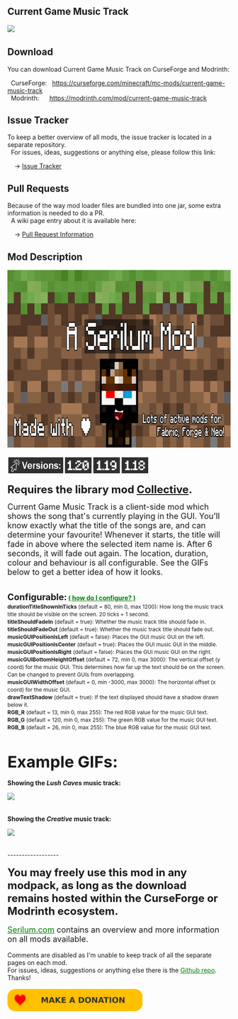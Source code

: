 <h2>Current Game Music Track</h2>
<p><a href="https://github.com/Serilum/Current-Game-Music-Track"><img src="https://serilum.com/assets/data/logo/current-game-music-track.gif"></a></p><h2>Download</h2>
<p>You can download Current Game Music Track on CurseForge and Modrinth:</p><p>&nbsp;&nbsp;CurseForge: &nbsp;&nbsp;<a href="https://curseforge.com/minecraft/mc-mods/current-game-music-track">https://curseforge.com/minecraft/mc-mods/current-game-music-track</a><br>&nbsp;&nbsp;Modrinth: &nbsp;&nbsp;&nbsp;&nbsp;&nbsp;<a href="https://modrinth.com/mod/current-game-music-track">https://modrinth.com/mod/current-game-music-track</a></p>
<h2>Issue Tracker</h2>
<p>To keep a better overview of all mods, the issue tracker is located in a separate repository.<br>&nbsp;&nbsp;For issues, ideas, suggestions or anything else, please follow this link:</p>
<p>&nbsp;&nbsp;&nbsp;&nbsp;-> <a href="https://serilum.com/url/issue-tracker">Issue Tracker</a></p>
<h2>Pull Requests</h2>
<p>Because of the way mod loader files are bundled into one jar, some extra information is needed to do a PR.<br>&nbsp;&nbsp;A wiki page entry about it is available here:</p>
<p>&nbsp;&nbsp;&nbsp;&nbsp;-> <a href="https://serilum.com/url/pull-requests">Pull Request Information</a></p>
<h2>Mod Description</h2>
<p><a href="https://serilum.com/" rel="nofollow"><img src="https://github.com/Serilum/.cdn/blob/main/description/header/header.png" alt="" width="838" height="400"></a><br><br><a href="https://legacy.curseforge.com/minecraft/mc-mods/current-game-music-track/files"><img src="https://github.com/Serilum/.cdn/raw/main/description/versions/header.png"></a><a href="https://legacy.curseforge.com/minecraft/mc-mods/current-game-music-track/files/all?filter-status=1&filter-game-version=1738749986:75125" rel="nofollow"><img src="https://github.com/Serilum/.cdn/raw/main/description/versions/1_20.png"></a><a href="https://legacy.curseforge.com/minecraft/mc-mods/current-game-music-track/files/all?filter-status=1&filter-game-version=1738749986:73407" rel="nofollow"><img src="https://github.com/Serilum/.cdn/raw/main/description/versions/1_19.png"></a><a href="https://legacy.curseforge.com/minecraft/mc-mods/current-game-music-track/files/all?filter-status=1&filter-game-version=1738749986:73250" rel="nofollow"><img src="https://github.com/Serilum/.cdn/raw/main/description/versions/1_18.png"></a><br><br><strong><span style="font-size:24px">Requires the library mod&nbsp;<a style="font-size:24px" href="https://curseforge.com/minecraft/mc-mods/collective" rel="nofollow">Collective</a>.<br></span></strong></p>
<p><span style="font-size:18px">Current Game Music Track is a client-side mod which shows the song that's currently playing in the GUI. You'll know exactly what the title of the songs are, and can determine your favourite! Whenever it starts, the title will fade in above where the selected item name is. After 6 seconds, it will fade out again. The location, duration, colour and behaviour is all configurable. See the GIFs below to get a better idea of how it looks.<br></span><br><br><strong><span style="font-size:20px">Configurable:</span> <span style="color:#008000;font-size:14px"><a style="color:#008000" href="https://serilum.com/url/issue-trackerwiki/how-to-configure-mods" rel="nofollow">(&nbsp;how do I configure?&nbsp;)</a></span><br></strong><span style="font-size:12px"><strong>durationTitleShownInTicks</strong>&nbsp;(default = 80, min 0, max 1200): How long the music track title should be visible on the screen. 20 ticks = 1 second.</span><br><span style="font-size:12px"><strong>titleShouldFadeIn</strong>&nbsp;(default = true): Whether the music track title should fade in.</span><br><span style="font-size:12px"><strong>titleShouldFadeOut</strong>&nbsp;(default = true): Whether the music track title should fade out.</span><br><span style="font-size:12px"><strong>musicGUIPositionIsLeft</strong>&nbsp;(default = false): Places the GUI music GUI on the left.</span><br><span style="font-size:12px"><strong>musicGUIPositionIsCenter</strong>&nbsp;(default = true): Places the GUI music GUI in the middle.</span><br><span style="font-size:12px"><strong>musicGUIPositionIsRight</strong>&nbsp;(default = false): Places the GUI music GUI on the right.</span><br><span style="font-size:12px"><strong>musicGUIBottomHeightOffset</strong>&nbsp;(default = 72, min 0, max 3000): The vertical offset (y coord) for the music GUI. This determines how far up the text should be on the screen. Can be changed to prevent GUIs from overlapping.</span><br><span style="font-size:12px"><strong>musicGUIWidthOffset</strong>&nbsp;(default = 0, min -3000, max 3000): The horizontal offset (x coord) for the music GUI.</span><br><span style="font-size:12px"><strong>drawTextShadow</strong>&nbsp;(default = true): If the text displayed should have a shadow drawn below it.</span><br><span style="font-size:12px"><strong>RGB_R</strong>&nbsp;(default = 13, min 0, max 255): The red RGB value for the music GUI text.</span><br><span style="font-size:12px"><strong>RGB_G</strong>&nbsp;(default = 120, min 0, max 255): The green RGB value for the music GUI text.</span><br><span style="font-size:12px"><strong>RGB_B</strong>&nbsp;(default = 26, min 0, max 255): The blue RGB value for the music GUI text.</span><br><br><br></p>
<p><span style="font-size:36px"><strong>Example GIFs:</strong></span><br><br><span style="font-size:14px"><strong>Showing the <em>Lush Caves</em> music track:</strong></span></p>
<div class="spoiler">
<p><picture><img src="https://github.com/Serilum/.cdn/raw/main/projects/current-game-music-track/a.gif"></picture></p>
</div>
<p>&nbsp;<br><span style="font-size:14px"><strong>Showing the <em>Creative</em> music track:</strong></span></p>
<div class="spoiler">
<p><picture><img src="https://github.com/Serilum/.cdn/raw/main/projects/current-game-music-track/b.gif"></picture></p>
</div>
<p>&nbsp;<br>------------------<br><br><span style="font-size:24px"><strong>You may freely use this mod in any modpack, as long as the download remains hosted within the CurseForge or Modrinth ecosystem.</strong></span><br><br><span style="font-size:18px"><a style="font-size:18px;color:#008000" href="https://serilum.com/" rel="nofollow">Serilum.com</a> contains an overview and more information on all mods available.</span><br><br><span style="font-size:14px">Comments are disabled as I'm unable to keep track of all the separate pages on each mod.</span><span style="font-size:14px"><br>For issues, ideas, suggestions or anything else there is the&nbsp;<a style="font-size:14px;color:#008000" href="https://serilum.com/url/issue-tracker" rel="nofollow">Github repo</a>. Thanks!</span><span style="font-size:6px"><br><br></span><a href="https://ricksouth.com/donate" rel="nofollow"><img src="https://github.com/Serilum/.cdn/raw/main/description/shields/donation_rounded.svg" alt="" width="306" height="50"></a></p>